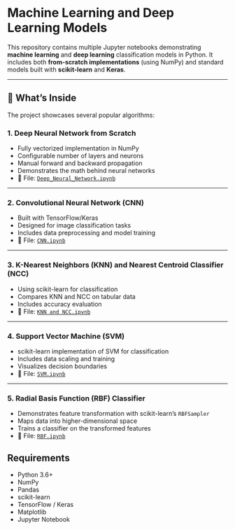 # Machine Learning and Deep Learning Models

This repository contains multiple Jupyter notebooks demonstrating **machine learning** and **deep learning** classification models in Python. It includes both **from-scratch implementations** (using NumPy) and standard models built with **scikit-learn** and **Keras**.

---

## 🚀 What’s Inside

The project showcases several popular algorithms:

### 1. Deep Neural Network from Scratch
- Fully vectorized implementation in NumPy
- Configurable number of layers and neurons
- Manual forward and backward propagation
- Demonstrates the math behind neural networks
- 📄 File: [`Deep_Neural_Network.ipynb`](./Deep_Neural_Network.ipynb)

---

### 2. Convolutional Neural Network (CNN)
- Built with TensorFlow/Keras
- Designed for image classification tasks
- Includes data preprocessing and model training
- 📄 File: [`CNN.ipynb`](./CNN.ipynb)

---

### 3. K-Nearest Neighbors (KNN) and Nearest Centroid Classifier (NCC)
- Using scikit-learn for classification
- Compares KNN and NCC on tabular data
- Includes accuracy evaluation
- 📄 File: [`KNN and NCC.ipynb`](./KNN%20and%20NCC.ipynb)

---

### 4. Support Vector Machine (SVM)
- scikit-learn implementation of SVM for classification
- Includes data scaling and training
- Visualizes decision boundaries
- 📄 File: [`SVM.ipynb`](./SVM.ipynb)

---

### 5. Radial Basis Function (RBF) Classifier
- Demonstrates feature transformation with scikit-learn’s `RBFSampler`
- Maps data into higher-dimensional space
- Trains a classifier on the transformed features
- 📄 File: [`RBF.ipynb`](./RBF.ipynb)

## Requirements

- Python 3.6+
- NumPy
- Pandas
- scikit-learn
- TensorFlow / Keras
- Matplotlib
- Jupyter Notebook
